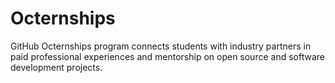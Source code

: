 # Octernships
GitHub Octernships program connects students with industry partners in paid professional experiences and mentorship on open source and software development projects.
